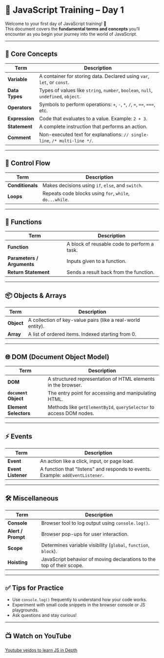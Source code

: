 # 🧠 JavaScript Training – Day 1

Welcome to your first day of JavaScript training! 🚀  
This document covers the **fundamental terms and concepts** you’ll encounter as you begin your journey into the world of JavaScript.

---

## 📌 Core Concepts

| Term | Description |
|------|-------------|
| **Variable** | A container for storing data. Declared using `var`, `let`, or `const`. |
| **Data Types** | Types of values like `string`, `number`, `boolean`, `null`, `undefined`, `object`. |
| **Operators** | Symbols to perform operations: `+`, `-`, `*`, `/`, `=`, `==`, `===`, etc. |
| **Expression** | Code that evaluates to a value. Example: `2 + 3`. |
| **Statement** | A complete instruction that performs an action. |
| **Comment** | Non-executed text for explanations: `// single-line`, `/* multi-line */`. |

---

## 🔁 Control Flow

| Term | Description |
|------|-------------|
| **Conditionals** | Makes decisions using `if`, `else`, and `switch`. |
| **Loops** | Repeats code blocks using `for`, `while`, `do...while`. |

---

## 🧩 Functions

| Term | Description |
|------|-------------|
| **Function** | A block of reusable code to perform a task. |
| **Parameters / Arguments** | Inputs given to a function. |
| **Return Statement** | Sends a result back from the function. |

---

## 📦 Objects & Arrays

| Term | Description |
|------|-------------|
| **Object** | A collection of key-value pairs (like a real-world entity). |
| **Array** | A list of ordered items. Indexed starting from 0. |

---

## 🌐 DOM (Document Object Model)

| Term | Description |
|------|-------------|
| **DOM** | A structured representation of HTML elements in the browser. |
| **`document` Object** | The entry point for accessing and manipulating HTML. |
| **Element Selectors** | Methods like `getElementById`, `querySelector` to access DOM nodes. |

---

## ⚡ Events

| Term | Description |
|------|-------------|
| **Event** | An action like a click, input, or page load. |
| **Event Listener** | A function that "listens" and responds to events. Example: `addEventListener`. |

---

## 🛠️ Miscellaneous

| Term | Description |
|------|-------------|
| **Console** | Browser tool to log output using `console.log()`. |
| **Alert / Prompt** | Browser pop-ups for user interaction. |
| **Scope** | Determines variable visibility (`global`, `function`, `block`). |
| **Hoisting** | JavaScript behavior of moving declarations to the top of their scope. |

---

## ✅ Tips for Practice

- Use `console.log()` frequently to understand how your code works.
- Experiment with small code snippets in the browser console or JS playgrounds.
- Ask questions and stay curious!

---

## 📺 Watch on YouTube

[Youtube veidos to learn JS in Depth](https://www.youtube.com/playlist?list=PLlasXeu85E9cQ32gLCvAvr9vNaUccPVNP)

